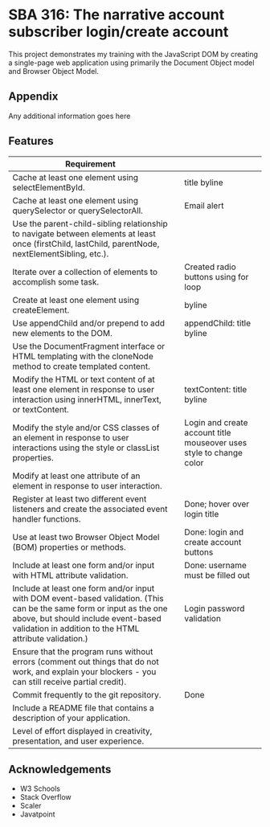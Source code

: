 
# SBA 316: The narrative account subscriber login/create account

This project demonstrates my training with the JavaScript DOM by creating a single-page web application using primarily the Document Object model and Browser Object Model.

## Appendix

Any additional information goes here


## Features


| Requirement |  |  |
| --- | --- | --- |
| Cache at least one element using selectElementById. | | title byline |
| Cache at least one element using querySelector or querySelectorAll. | | Email alert |
| Use the parent-child-sibling relationship to navigate between elements at least once (firstChild, lastChild, parentNode, nextElementSibling, etc.). | |  |
| Iterate over a collection of elements to accomplish some task. |  | Created radio buttons using for loop |
| Create at least one element using createElement. |  | byline |
| Use appendChild and/or prepend to add new elements to the DOM. |  | appendChild: title byline |
| Use the DocumentFragment interface or HTML templating with the cloneNode method to create templated content. |  |  |
| Modify the HTML or text content of at least one element in response to user interaction using innerHTML, innerText, or textContent. | | textContent: title byline |
| Modify the style and/or CSS classes of an element in response to user interactions using the style or classList properties. |  | Login and create account title mouseover uses style to change color |
| Modify at least one attribute of an element in response to user interaction. |  |  |
| Register at least two different event listeners and create the associated event handler functions. |  | Done; hover over login title |
| Use at least two Browser Object Model (BOM) properties or methods. |  | Done: login and create account buttons |
| Include at least one form and/or input with HTML attribute validation. |  | Done: username must be filled out |
| Include at least one form and/or input with DOM event-based validation. (This can be the same form or input as the one above, but should include event-based validation in addition to the HTML attribute validation.) | | Login password validation |
| Ensure that the program runs without errors (comment out things that do not work, and explain your blockers - you can still receive partial credit). |  |  |
| Commit frequently to the git repository. |  | Done |
| Include a README file that contains a description of your application. |  |  |
| Level of effort displayed in creativity, presentation, and user experience. |  |  |

## Acknowledgements

 - W3 Schools
 - Stack Overflow
 - Scaler
 - Javatpoint

